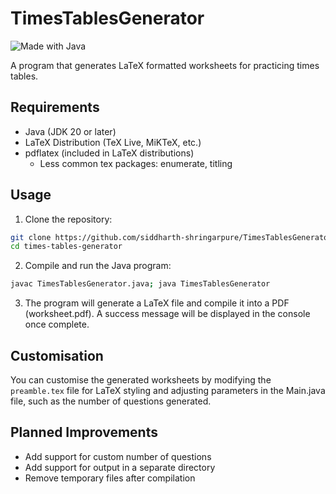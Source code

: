 # TimesTablesGenerator


![Made with Java](https://forthebadge.com/images/badges/made-with-java.svg "Made with Java")


A program that generates LaTeX formatted worksheets for practicing times tables.

## Requirements
- Java (JDK 20 or later)
- LaTeX Distribution (TeX Live, MiKTeX, etc.)
- pdflatex (included in LaTeX distributions)
  - Less common tex packages: enumerate, titling

## Usage
1. Clone the repository:

```bash
git clone https://github.com/siddharth-shringarpure/TimesTablesGenerator.git
cd times-tables-generator
```

2. Compile and run the Java program:

```bash
javac TimesTablesGenerator.java; java TimesTablesGenerator
```

3. The program will generate a LaTeX file and compile it into a PDF (worksheet.pdf). A success message will be displayed in the console once complete.


## Customisation

You can customise the generated worksheets by modifying the `preamble.tex` file for LaTeX styling and adjusting parameters in the Main.java file, such as the number of questions generated.


## Planned Improvements
- Add support for custom number of questions
- Add support for output in a separate directory
- Remove temporary files after compilation